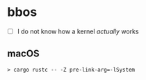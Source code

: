 # bbos

- [ ] I do not know how a kernel _actually_ works

## macOS
`> cargo rustc -- -Z pre-link-arg=-lSystem`